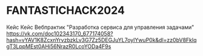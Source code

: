 # FANTASTICHACK2024
Кейс Кейс Вебпрактик "Разработка сервиса для управления задачами"
https://vk.com/doc102343170_677174058?hash=vYAV1K8ZcxnYrvzbzkLv3G7Zz5DEGJuYL7oylYwuP0k&dl=zz0bV8FklqgT3LppMEst0AHi56NrazR0LcoYODa4F9s
